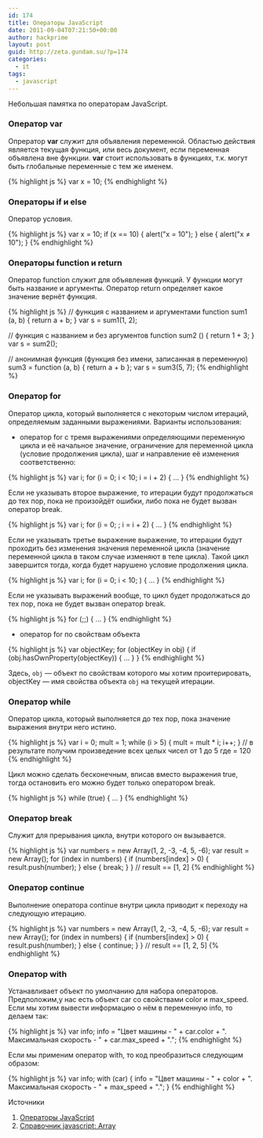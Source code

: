 ```yaml
---
id: 174
title: Операторы JavaScript
date: 2011-09-04T07:21:50+00:00
author: hackprime
layout: post
guid: http://zeta.gundam.su/?p=174
categories:
  - it
tags:
  - javascript
---
```


Небольшая памятка по операторам JavaScript.

<!--more-->

### Оператор var

Опрератор <strong>var</strong> служит для объявления переменной. Областью действия является текущая функция, или весь документ, если переменная объявлена вне функции. <strong>var</strong> стоит использовать в функциях, т.к. могут быть глобальные переменные с тем же именем.

{% highlight js %}
var x = 10;
{% endhighlight %}

### Операторы if и else

Оператор условия.

{% highlight js %}
var x = 10;
if (x == 10) {
  alert("x = 10");
} else {
  alert("x ≠ 10");
}
{% endhighlight %}

### Операторы function и return

Оператор function служит для объявления функций. У функции могут быть название и аргументы. Оператор return определяет какое значение вернёт функция.

{% highlight js %}
// функция с названием и аргументами
function sum1 (a, b) {
    return a + b;
}
var s = sum1(1, 2);

// функция с названием и без аргументов
function sum2 () {
  return 1 + 3;
}
var s = sum2();

// анонимная функция (функция без имени, записанная в переменную)
sum3 = function (a, b) {
  return a + b
};
var s = sum3(5, 7);
{% endhighlight %}

### Оператор for

Оператор цикла, который выполняется с некоторым числом итераций, определяемым заданными выражениями. Варианты использования:

* оператор for с тремя выражениями определяющими переменную цикла и её начальное значение, ограничение для переменной цикла (условие продолжения цикла), шаг и направление её изменения соответственно:

{% highlight js %}
var i;
for (i = 0; i < 10; i = i + 2) {
  ...
}
{% endhighlight %}

Если не указывать второе выражение, то итерации будут продолжаться до тех пор, пока не произойдёт ошибки, либо пока не будет вызван оператор break.

{% highlight js %}
var i;
for (i = 0; ; i = i + 2) {
  ...
}
{% endhighlight %}

Если не указывать третье выражение выражение, то итерации будут проходить без изменения значения переменной цикла (значение переменной цикла в таком случае изменяют в теле цикла). Такой цикл завершится тогда, когда будет нарушено условие продолжения цикла.

{% highlight js %}
var i;
for (i = 0; i < 10; ) {
  ...
}
{% endhighlight %}

Если не указывать выражений вообще, то цикл будет продолжаться до тех пор, пока не будет вызван оператор break.

{% highlight js %}
for (;;) {
  ...
}
{% endhighlight %}

* оператор for по свойствам объекта

{% highlight js %}
var objectKey;
for (objectKey in obj) {
  if (obj.hasOwnProperty(objectKey)) {
    ...
  }
}
{% endhighlight %}

Здесь, `obj` &#8212; объект по свойствам которого мы хотим проитерировать, objectKey &#8212; имя свойства объекта `obj` на текущей итерации.


### Оператор while

Оператор цикла, который выполняется до тех пор, пока значение выражения внутри него истино.

{% highlight js %}
var i = 0;
mult = 1;
while (i > 5) {
  mult = mult * i;
  i++;
}
// в результате получим произведение всех целых чисел от 1 до 5 где = 120
{% endhighlight %}

Цикл можно сделать бесконечным, вписав вместо выражения true, тогда остановить его можно будет только оператором break.

{% highlight js %}
while (true) {
    ...
}
{% endhighlight %}

### Оператор break

Служит для прерывания цикла, внутри которого он вызывается.

{% highlight js %}
var numbers = new Array(1, 2, -3, -4, 5, -6);
var result = new Array();
for (index in numbers) {
  if (numbers[index] > 0) {
    result.push(number);
  } else {
    break;
  }
}
// result == [1, 2]
{% endhighlight %}

### Оператор continue

Выполнение оператора continue внутри цикла приводит к переходу на следующую итерацию.

{% highlight js %}
var numbers = new Array(1, 2, -3, -4, 5, -6);
var result = new Array();
for (index in numbers) {
  if (numbers[index] > 0) {
    result.push(number);
  } else {
    continue;
  }
}
// result == [1, 2, 5]
{% endhighlight %}

### Оператор with

Устанавливает объект по умолчанию для набора операторов.
Предположим,у нас есть объект car со свойствами color и max_speed.
Если мы хотим вывести информацию о нём в переменную info, то делаем так:

{% highlight js %}
var info;
info = "Цвет машины - " + car.color + ". Максимальная скорость - " + car.max_speed + ".";
{% endhighlight %}

Если мы применим оператор with, то код преобразиться следующим образом:

{% highlight js %}
var info;
with (car) {
  info = "Цвет машины - " + color + ". Максимальная скорость - " + max_speed + ".";
}
{% endhighlight %}

Источники

1. [Операторы JavaScript](http://www.codenet.ru/webmast/js/operators.php)
2. [Справочник javascript: Array](http://javascript.ru/Array)
